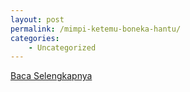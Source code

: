 ```yaml
---
layout: post
permalink: /mimpi-ketemu-boneka-hantu/
categories:
    - Uncategorized
---
```


[Baca Selengkapnya](/02)